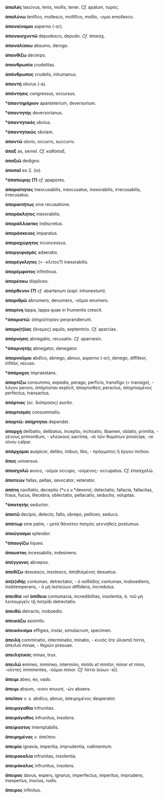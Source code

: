 **ἁπαλός** lascivus, lenis, mollis, tener. *Cf.* apalum, τυρός.

**ἁπαλύνω** lenifico, mollesco, mollifico, mollio, -ομαι emollesco.

**ἀπαναίνομαι** asperno (-or).

**ἀπαναισχυντῶ** depudesco, depudo. *Cf.* ἀπαισχ.

**ἀπαναλίσκω** absumo, derogo.

**ἀπανθίζω** decerpo.

**ἀπανθρωπία** crudelitas.

**ἀπάνθρωπος** crudelis, inhumanus.

**ἀπαντή** obvius (-a).

**ἀπάντησις** congressus, occursus.

**\*ἀπαντηρήριον** apanteterium, deversorium.

**\*ἀπαντητής** deversorianus.

**\*ἀπαντητικός** obvius.

**\*ἀπαντητικῶς** obviam.

**ἀπαντῶ** obvio, occurro, succurro.

**ἅπαξ** as, semel. *Cf.* καθάπαξ.

**ἀπαξιῶ** dedigno.

**ἀπαπαῖ** eo 2. (io).

**\*ἀπαπώρης (?)** *cf.* apapores.

**ἀπαραίτητος** inexcusabilis, inexcusatus, inexorabilis, irrecusabilis,
irrecusatus.

**ἀπαραιτήτως** sine recusatione.

**ἀπαράκλητος** inexorabilis.

**ἀπαράλλακτος** indiscretus.

**ἀπαράσκευος** imparatus.

**ἀπαραχώρητος** inconcessus.

**ἀπαργυρισμός** adaeratio.

**ἀπαρέγκλητος** (= -κλιτος?) inexorabilis.

**ἀπαρέμφατος** infinitivus.

**ἀπαρέσκω** displiceo.

**ἀπάρθενον (?)** *cf.* abartenum (*expl.* inhonestum).

**ἀπαριθμῶ** abnumero, denumero, -οῦμαι enumero.

**ἀπαρίνη** lappa, lappa quae in frumentis crescit.

**\*ἀπαριστῶ:** ἀπηρίστησαν perprandierunt.

**ἀπαρκ(τ)ίας** (ἄνεμος) aquilo, septemtrio. *Cf.* aparcias.

**ἀπάρνησις** abnegatio, recusatio. *Cf.* aparnesin.

**\*ἀπαρνητής** abnegator, denegator.

**ἀπαρνοῦμαι** abdīco, abnego, abnuo, asperno (-or), denego, diffiteor,
infitior, recuso.

**\*ἀπάροχος** impraestans.

**ἀπαρτίζω** consummo, expedio, perago, perficio, transfigo (=
transigo), - λόγον peroro, ἀπήρτισται explicit, ἀπαρτισθείς peractus,
ἀπηρτισμένος perfectus, transactus.

**ἀπάρτιος** (*sc.* διάπρασις) auctio.

**ἀπαρτισμός** consummatio.

**ἀπαρτῶ: ἀπήρτηται** dependet.

**ἀπαρχή** delibatio, delibatus, inceptio, inchoatio, libamen, oblatio,
primitia, - γένους primordium, - γλεύκους sacrima, -αὶ τῶν θυμάτων
prosiciae, -αὶ οἴνου calpar.

**ἀπάρχομαι** auspicor, delibo, imbuo, libo, - πράγματος ἢ ἔργου inchoo.

**ἅπας** universus.

**ἀπασχολῶ** avoco, -οῦμαι occupo, -ούμενος- occupatus. *Cf.* ἐπασχολῶ.

**ἀπατεών** fallax, pellax, sevocator, veterator.

**ἀπάτη** cavillatio, deceptio (*v.s.v.*devoro), delectatio, fallacia,
fallacitas, fraus, fucus, illecebra, oblectatio, pellacatio, seductio,
voluptas.

**\*ἀπατητής** seductor.

**ἀπατῶ** decipio, delecto, fallo, obrepo, pelliceo, seduco.

**ἀπάτωρ** sine patre, - μετὰ θάνατον πατρὸς γεννηθείς postumus.

**ἀπαύγασμα** splendor.

**\*ἀπαυγίζω** liqueo.

**ἄπαυστος** incessabilis, indesinens.

**ἀπέγγονος** abnepos.

**ἀπεθίζω** desuesco, insolesco, ἀπηθισμένος desuetus.

**ἀπ(ε)ιθής** contumax, detrectator, - ὁ αὐθάδης contumax, inoboediens,
inobtemperans, - ὁ μὴ πιστεύων diffidens, incredulus.

**ἀπειθία** *vel* **ἀπίθεια** contumacia, incredibilitas, insolentia, ἀ.
τοῦ μὴ λειτουργεῖν τῇ πατρίδι detrectatio.

**ἀπειθῶ** detracto, inoboedio.

**ἀπεικάζω** assimilo.

**ἀπεικόνισμα** effigies, instar, simulacrum, specimen.

**ἀπειλή** comminatio, interminatio, minatio, - κυνὸς ὅτε ὑλακτεῖ
hirrio, ἀπειλαί minae, - θηρῶν presuae.

**ἀπειλητικός** minax, trux.

**ἀπειλῶ** emineo, immineo, intermino, minito *et* minitor, minor *et*
mino, -οῦντες imminentes, -οῦμαι minor. *Cf.* hirrio (κύων -εῖ).

**ἄπειμι** abeo, eo, vado.

**ἄπειμι** absum, -εισιν enuunt, -ών absens.

**ἀπεῖπον** *v. s.* abdīco, abnuo, ἀπειρημένος desperator.

**ἀπειραγαθία** infrunitas.

**ἀπειράγαθος** infrunitus, insolens.

**ἀπείραστος** intemptabilis.

**ἄπειρημένος** *v.* ἀπεῖπον.

**ἀπειρία** ignavia, imperitia, imprudentia, rudimentum.

**ἀπειροκαλία** infrunitas, insolentia.

**ἀπειρόκαλος** infrunitus, insolens.

**ἄπειρος** davus, expers, ignarus, imperfectus, imperitus, imprudens,
inexpertus, inscius, rudis.

**ἄπειρος** infinitus.
